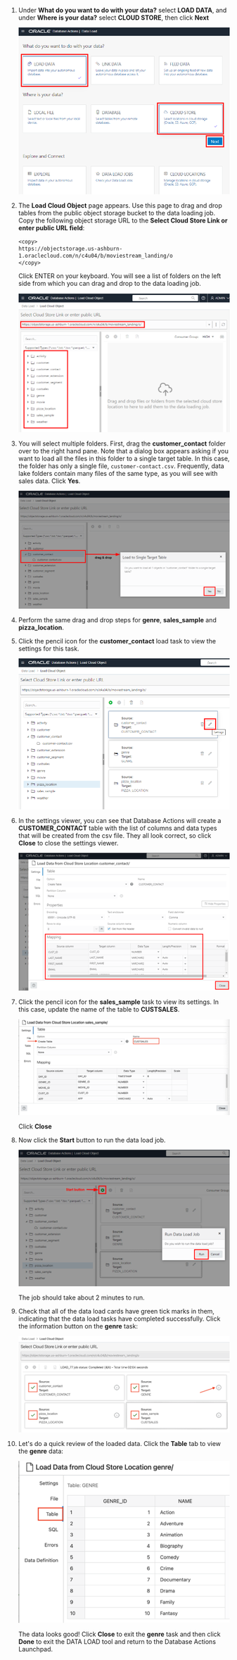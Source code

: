 <!--
    {
        "name":"Load data from public buckets using Database Actions",
        "description":"Uses Database Actions to load data from public object storage buckets. It loads the following tables:<ul><li>customer_contact</li><li>sales_sample</li><li>genre</li><li>pizza location</li></ul>"
    }
-->
1. Under **What do you want to do with your data?** select **LOAD DATA**, and under **Where is your data?** select **CLOUD STORE**, then click **Next**

    ![Select Load Data, then Cloud Store](images/select-load-data-from-cloud-store.png)

2. The **Load Cloud Object** page appears. Use this page to drag and drop tables from the public object storage bucket to the data loading job. Copy the following object storage URL to the **Select Cloud Store Link or enter public URL field**:

    ```
    <copy>
    https://objectstorage.us-ashburn-1.oraclecloud.com/n/c4u04/b/moviestream_landing/o
    </copy>
    ```

    Click ENTER on your keyboard. You will see a list of folders on the left side from which you can drag and drop to the data loading job.

    ![The Load Cloud Object page appears](images/load-cloud-object-page-appears.png)

3. You will select multiple folders. First, drag the **customer\_contact** folder over to the right hand pane. Note that a dialog box appears asking if you want to load all the files in this folder to a single target table. In this case, the folder has only a single file, `customer-contact.csv`. Frequently, data lake folders contain many files of the same type, as you will see with sales data. Click **Yes**.

    ![Drag the customer_contact folder](images/drag-customer-contact-folder.png)

4. Perform the same drag and drop steps for **genre**, **sales\_sample** and **pizza\_location**.


5. Click the pencil icon for the **customer\_contact** load task to view the settings for this task.

    ![Click the pencil icon to open settings viewer for customer_contact load task](images/cc-viewsettings.png)

6. In the settings viewer, you can see that Database Actions will create a **CUSTOMER_CONTACT** table with the list of columns and data types that will be created from the csv file. They all look correct, so click **Close** to close the settings viewer.

    ![View the settings for customer_contact load task](images/settings-viewer-for-customer-contact.png)

7. Click the pencil icon for the **sales\_sample** task to view its settings. In this case, update the name of the table to **CUSTSALES**.

    ![Update table name](images/adb-load-data-table-name.png)

    Click **Close**

8. Now click the **Start** button to run the data load job.

    ![Run the data load job](images/rundataload.png)

    The job should take about 2 minutes to run.

9. Check that all of the data load cards have green tick marks in them, indicating that the data load tasks have completed successfully. Click the information button on the **genre** task:

    ![Check the job is completed](images/loadcompleted.png)

10. Let's do a quick review of the loaded data. Click the **Table** tab to view the **genre** data:

    ![View genre data](images/adb-dataload-genre-table.png)
    
    The data looks good! Click **Close** to exit the **genre** task and then click **Done** to exit the DATA LOAD tool and return to the Database Actions Launchpad.
